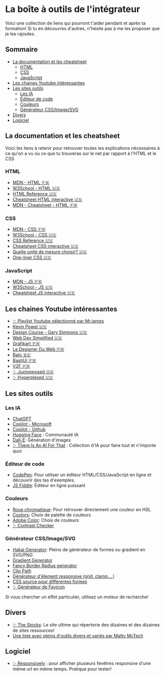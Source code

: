 <!-- omit in toc -->
# La boîte à outils de l'intégrateur

Voici une collection de liens qui pourront t'aider pendant et après ta formation! Si tu en découvres d'autres, n'hésite pas à me les proposer que je les rajoutes.

<!-- omit in toc -->
## Sommaire

- [La documentation et les cheatsheet](#la-documentation-et-les-cheatsheet)
  - [HTML](#html)
  - [CSS](#css)
  - [JavaScript](#javascript)
- [Les chaines Youtube intéressantes](#les-chaines-youtube-intéressantes)
- [Les sites outils](#les-sites-outils)
  - [Les IA](#les-ia)
  - [Éditeur de code](#éditeur-de-code)
  - [Couleurs](#couleurs)
  - [Générateur CSS/Image/SVG](#générateur-cssimagesvg)
- [Divers](#divers)
- [Logiciel](#logiciel)

## La documentation et les cheatsheet

Voici les liens à retenir pour retrouver toutes les explications nécessaires à ce qu'on a vu ou ce que tu trouveras sur le net par rapport à l'HTML et le CSS

### HTML

- [MDN - HTML :fr:](https://developer.mozilla.org/fr/docs/Web/HTML)
- [W3School - HTML :us:](https://www.w3schools.com/html/default.asp)
- [HTML Reference :us:](https://htmlreference.io/)
- [Cheatsheet HTML interactive :us:](https://htmlcheatsheet.com/)
- [MDN - Cheatsheet - HTML :fr:](https://developer.mozilla.org/fr/docs/Learn/HTML/Cheatsheet)

### CSS

- [MDN - CSS :fr:](https://developer.mozilla.org/fr/docs/Learn/CSS)
- [W3School - CSS :us:](https://www.w3schools.com/css/default.asp)
- [CSS Reference :us:](https://cssreference.io/)
- [Cheatsheet CSS interactive :us:](https://htmlcheatsheet.com/css/)
- [Quelle unité de mesure choisir? :us:](https://whatunit.com/)
- [One-liner CSS :us:](https://1linelayouts.glitch.me/)

### JavaScript

- [MDN - JS :fr:](https://developer.mozilla.org/fr/docs/Web/JavaScript)
- [W3School - JS :us:](https://www.w3schools.com/js/default.asp)
- [Cheatsheet JS interactive :us:](https://htmlcheatsheet.com/js/)

## Les chaines Youtube intéressantes

- [✨ Playlist Youtube sélectionné par Mr.james](https://youtube.com/playlist?list=PLwbCpKhDKCsfLkcOSH1G45xcXR6xynR0i&si=mstLfmVTjo05O7ZW)
- [Kevin Powel :us:](https://www.youtube.com/kepowob)
- [Design Course - Gary Simmons :us:](https://www.youtube.com/c/DesignCourse)
- [Web Dev Simplified :us:](https://www.youtube.com/@WebDevSimplified)
- [Grafikart :fr:](https://www.youtube.com/@grafikart)
- [Le Designer Du Web :fr:](https://www.youtube.com/c/LeDesignerduWeb)
- [Balo :belgium:](https://www.youtube.com/c/BALOPRISONNIER)
- [BastiUi :fr:](https://www.twitch.tv/BastiUi)
- [V2F :fr:](https://www.youtube.com/@V2F)
- [✨ Juxtopposed :us:](https://www.youtube.com/@juxtopposed)
- [✨ Hyperplexed :us:](https://www.youtube.com/@Hyperplexed)

## Les sites outils

### Les IA

- [ChatGPT](https://chat.openai.com/)
- [Copilot - Microsoft](https://copilot.microsoft.com/)
- [Copilot - Github](https://github.com/features/copilot)
- [Hugging Face](https://huggingface.co/) : Communauté IA
- [Dall-E](https://openai.com/index/dall-e-2/): Génération d'images
- [✨ There Is An AI For That](https://theresanaiforthat.com/) : Collection d'IA pour faire tout et n'importe quoi

### Éditeur de code

- [CodePen](https://codepen.io/): Pour utiliser un éditeur HTML/CSS/JavaScript en ligne et découvrir des tas d'exemples.
- [JS Fiddle](https://jsfiddle.net/): Éditeur en ligne puissant

### Couleurs

- [Roue chromatique](https://itpastorn.github.io/webbteknik/future-stuff/svg/color-wheel.html): Pour retrouver directement une couleur en HSL
- [Coolors](https://coolors.co/): Choix de palette de couleurs
- [Adobe Color](https://color.adobe.com/fr/create/): Choix de couleurs
- [✨ Contrast Checker](https://coolors.co/contrast-checker/112a46-acc8e5)

### Générateur CSS/Image/SVG

- [Hakai Generator](https://app.haikei.app/): Pleins de générateur de formes ou gradient en SVG/PNG
- [Gradient Generator](https://cssgradient.io/)
- [Fancy Border Radius generator](https://9elements.github.io/fancy-border-radius/)
- [Clip Path](https://bennettfeely.com/clippy/)
- [Générateur d'élement responsive (grid, clamp,...)](https://utopia.fyi/)
- [CSS source pour différentes formes](https://sharkcoder.com/visual/shapes)
- [✨ Générateur de Favicon](https://favicon.io/)

Si vous chercher un effet particulier, utilisez un moteur de recherche! 

## Divers

- [✨ The Stocks](https://thestocks.im/): Le site ultime qui répertorie des dizaines et des dizaines de sites ressources! 
- [Une liste avec pleins d'outils divers et variés par Matty McTech](https://docs.google.com/spreadsheets/u/0/d/e/2PACX-1vQMvTHtsEwB5LPF1zipHIZaVsUrQQBBVLazZLr-aaFOwrGAGEEUtWg9KRgweYLwcHKnevpk8ATT7skN/pubhtml?pli=1#)

## Logiciel

- [✨ Responsively](https://responsively.app/download) : pour afficher plusieurs fenêtres responsive d'une même url en même temps. Pratique pour tester!

